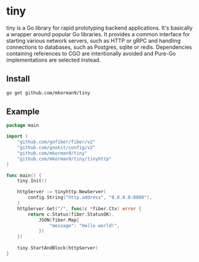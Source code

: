 # tiny

tiny is a Go library for rapid prototyping backend applications. It's basically a wrapper around popular Go libraries.
It provides a common interface for starting various network servers, such as HTTP or gRPC and handling connections
to databases, such as Postgres, sqlite or redis. Dependencies containing references to CGO are intentionally avoided
and Pure-Go implementations are selected instead.

## Install
```bash
go get github.com/mkorman9/tiny
```

## Example

```go
package main

import (
	"github.com/gofiber/fiber/v2"
	"github.com/gookit/config/v2"
	"github.com/mkorman9/tiny"
	"github.com/mkorman9/tiny/tinyhttp"
)

func main() {
	tiny.Init()

	httpServer := tinyhttp.NewServer(
		config.String("http.address", "0.0.0.0:8080"),
	)
	httpServer.Get("/", func(c *fiber.Ctx) error {
		return c.Status(fiber.StatusOK).
			JSON(fiber.Map{
			    "message": "Hello world!",
			})
	})
	
	tiny.StartAndBlock(httpServer)
}
```
